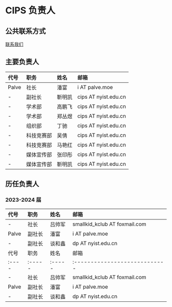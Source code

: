---
---

# CIPS 负责人

## 公共联系方式

[联系我们](contact.md)

## 主要负责人

| 代号  | 职务       | 姓名   | 邮箱                 |
| :---- | :--------- | :----- | :------------------- |
| Palve | 社长       | 潘富   | i AT palve.moe       |
| -     | 副社长     | 靳明凯 | cips AT nyist.edu.cn |
| -     | 学术部     | 高鹏飞 | cips AT nyist.edu.cn |
| -     | 学术部     | 郑丛煜 | cips AT nyist.edu.cn |
| -     | 组织部     | 丁驰   | cips AT nyist.edu.cn |
| -     | 科技竞赛部 | 吴倩   | cips AT nyist.edu.cn |
| -     | 科技竞赛部 | 马艳红 | cips AT nyist.edu.cn |
| -     | 媒体宣传部 | 张印彤 | cips AT nyist.edu.cn |
| -     | 媒体宣传部 | 靳明凯 | cips AT nyist.edu.cn |

## 历任负责人

### 2023-2024 届

| 代号  | 职务   | 姓名   | 邮箱                          |
| :---- | :----- | :----- | :---------------------------- |
| -     | 社长   | 吕帅军 | smallkid_kclub AT foxmail.com |
| Palve | 副社长 | 潘富   | i AT palve.moe                |
| -     | 副社长 | 谈和鑫 | dp AT nyist.edu.cn            |
| 代号  | 职务   | 姓名   | 邮箱                          |
| :---- | :----- | :----- | :---------------------------- |
| -     | 社长   | 吕帅军 | smallkid_kclub AT foxmail.com |
| Palve | 副社长 | 潘富   | i AT palve.moe                |
| -     | 副社长 | 谈和鑫 | dp AT nyist.edu.cn            |

